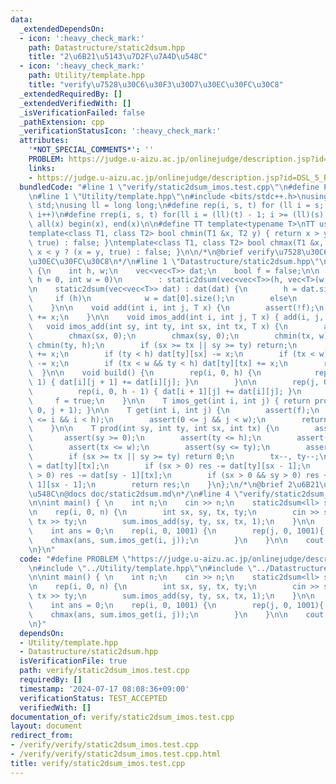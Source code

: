 ```yaml
---
data:
  _extendedDependsOn:
  - icon: ':heavy_check_mark:'
    path: Datastructure/static2dsum.hpp
    title: "2\u6B21\u5143\u7D2F\u7A4D\u548C"
  - icon: ':heavy_check_mark:'
    path: Utility/template.hpp
    title: "verify\u7528\u30C6\u30F3\u30D7\u30EC\u30FC\u30C8"
  _extendedRequiredBy: []
  _extendedVerifiedWith: []
  _isVerificationFailed: false
  _pathExtension: cpp
  _verificationStatusIcon: ':heavy_check_mark:'
  attributes:
    '*NOT_SPECIAL_COMMENTS*': ''
    PROBLEM: https://judge.u-aizu.ac.jp/onlinejudge/description.jsp?id=DSL_5_B&lang=ja
    links:
    - https://judge.u-aizu.ac.jp/onlinejudge/description.jsp?id=DSL_5_B&lang=ja
  bundledCode: "#line 1 \"verify/static2dsum_imos.test.cpp\"\n#define PROBLEM \"https://judge.u-aizu.ac.jp/onlinejudge/description.jsp?id=DSL_5_B&lang=ja\"\
    \n#line 1 \"Utility/template.hpp\"\n#include <bits/stdc++.h>\nusing namespace\
    \ std;\nusing ll = long long;\n#define rep(i, s, t) for (ll i = s; i < (ll)(t);\
    \ i++)\n#define rrep(i, s, t) for(ll i = (ll)(t) - 1; i >= (ll)(s); i--)\n#define\
    \ all(x) begin(x), end(x)\n\n#define TT template<typename T>\nTT using vec = vector<T>;\n\
    template<class T1, class T2> bool chmin(T1 &x, T2 y) { return x > y ? (x = y,\
    \ true) : false; }\ntemplate<class T1, class T2> bool chmax(T1 &x, T2 y) { return\
    \ x < y ? (x = y, true) : false; }\n\n/*\n@brief verify\u7528\u30C6\u30F3\u30D7\
    \u30EC\u30FC\u30C8\n*/\n#line 1 \"Datastructure/static2dsum.hpp\"\nTT struct static2dsum\
    \ {\n    int h, w;\n    vec<vec<T>> dat;\n    bool f = false;\n\n    static2dsum(int\
    \ h = 0, int w = 0)\n        : static2dsum(vec<vec<T>>(h, vec<T>(w, T()))) {}\n\
    \n    static2dsum(vec<vec<T>> dat) : dat(dat) {\n        h = dat.size();\n   \
    \     if (h)\n            w = dat[0].size();\n        else\n            w = 0;\n\
    \    }\n\n    void add(int i, int j, T x) {\n        assert(!f);\n        dat[i][j]\
    \ += x;\n    }\n\n    void imos_add(int i, int j, T x) { add(i, j, x); }\n\n \
    \   void imos_add(int sy, int ty, int sx, int tx, T x) {\n        assert(!f);\n\
    \        chmax(sx, 0);\n        chmax(sy, 0);\n        chmin(tx, w);\n       \
    \ chmin(ty, h);\n        if (sx >= tx || sy >= ty) return;\n        dat[sy][sx]\
    \ += x;\n        if (ty < h) dat[ty][sx] -= x;\n        if (tx < w) dat[sy][tx]\
    \ -= x;\n        if (tx < w && ty < h) dat[ty][tx] += x;\n        return;\n  \
    \  }\n\n    void build() {\n        rep(i, 0, h) {\n            rep(j, 0, w -\
    \ 1) { dat[i][j + 1] += dat[i][j]; }\n        }\n\n        rep(j, 0, w) {\n  \
    \          rep(i, 0, h - 1) { dat[i + 1][j] += dat[i][j]; }\n        }\n\n   \
    \     f = true;\n    }\n\n    T imos_get(int i, int j) { return prod(0, i + 1,\
    \ 0, j + 1); }\n\n    T get(int i, int j) {\n        assert(f);\n        assert(0\
    \ <= i && i < h);\n        assert(0 <= j && j < w);\n        return dat[i][j];\n\
    \    }\n\n    T prod(int sy, int ty, int sx, int tx) {\n        assert(f);\n \
    \       assert(sy >= 0);\n        assert(ty <= h);\n        assert(sx >= 0);\n\
    \        assert(tx <= w);\n        assert(sy <= ty);\n        assert(sx <= tx);\n\
    \        if (sx >= tx || sy >= ty) return 0;\n        tx--, ty--;\n        T res\
    \ = dat[ty][tx];\n        if (sx > 0) res -= dat[ty][sx - 1];\n        if (sy\
    \ > 0) res -= dat[sy - 1][tx];\n        if (sx > 0 && sy > 0) res += dat[sy -\
    \ 1][sx - 1];\n        return res;\n    }\n};\n/*\n@brief 2\u6B21\u5143\u7D2F\u7A4D\
    \u548C\n@docs doc/static2dsum.md\n*/\n#line 4 \"verify/static2dsum_imos.test.cpp\"\
    \n\nint main() { \n    int n;\n    cin >> n;\n    static2dsum<ll> sum(1001, 1001);\n\
    \n    rep(i, 0, n) {\n        int sx, sy, tx, ty;\n        cin >> sx >> sy >>\
    \ tx >> ty;\n        sum.imos_add(sy, ty, sx, tx, 1);\n    }\n\n    sum.build();\n\
    \    int ans = 0;\n    rep(i, 0, 1001) {\n        rep(j, 0, 1001){ \n        \
    \    chmax(ans, sum.imos_get(i, j));\n        }\n    }\n\n    cout << ans << endl;\n\
    \n}\n"
  code: "#define PROBLEM \"https://judge.u-aizu.ac.jp/onlinejudge/description.jsp?id=DSL_5_B&lang=ja\"\
    \n#include \"../Utility/template.hpp\"\n#include \"../Datastructure/static2dsum.hpp\"\
    \n\nint main() { \n    int n;\n    cin >> n;\n    static2dsum<ll> sum(1001, 1001);\n\
    \n    rep(i, 0, n) {\n        int sx, sy, tx, ty;\n        cin >> sx >> sy >>\
    \ tx >> ty;\n        sum.imos_add(sy, ty, sx, tx, 1);\n    }\n\n    sum.build();\n\
    \    int ans = 0;\n    rep(i, 0, 1001) {\n        rep(j, 0, 1001){ \n        \
    \    chmax(ans, sum.imos_get(i, j));\n        }\n    }\n\n    cout << ans << endl;\n\
    \n}"
  dependsOn:
  - Utility/template.hpp
  - Datastructure/static2dsum.hpp
  isVerificationFile: true
  path: verify/static2dsum_imos.test.cpp
  requiredBy: []
  timestamp: '2024-07-17 08:08:36+09:00'
  verificationStatus: TEST_ACCEPTED
  verifiedWith: []
documentation_of: verify/static2dsum_imos.test.cpp
layout: document
redirect_from:
- /verify/verify/static2dsum_imos.test.cpp
- /verify/verify/static2dsum_imos.test.cpp.html
title: verify/static2dsum_imos.test.cpp
---
```


